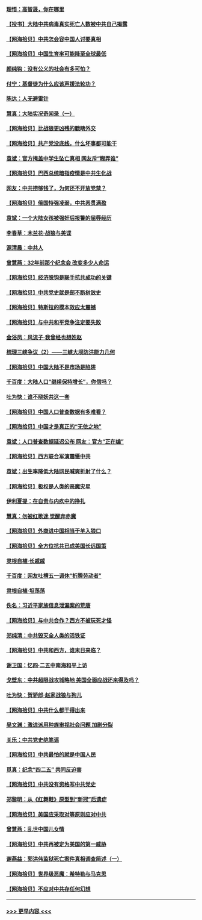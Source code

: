 #### [理悟：高智晟，你在哪里](../pages/nsc993/n12953115.md?t=05161551) 
#### [【投书】大陆中共病毒真实死亡人数被中共自己揭露](../pages/nsc993/n12953050.md?t=05161551) 
#### [【网海拾贝】中共怎会容中国人讨要真相](../pages/nsc993/n12952161.md?t=05161551) 
#### [【网海拾贝】中国生育率可能降至全球最低](../pages/nsc993/n12948793.md?t=05161551) 
#### [颜纯钩：没有公义的社会有多可怕？](../pages/nsc993/n12947626.md?t=05161551) 
#### [付宁：基督徒为什么应该声援法轮功？](../pages/nsc993/n12947233.md?t=05161551) 
#### [陈达：人无避雷针](../pages/nsc993/n12947098.md?t=05161551) 
#### [慧真：大陆实况奇闻录（一）](../pages/nsc993/n12945811.md?t=05161551) 
#### [【网海拾贝】比战狼更凶残的戳瞎外交](../pages/nsc993/n12945717.md?t=05161551) 
#### [【网海拾贝】共产党没底线，什么坏事都可能干](../pages/nsc993/n12942090.md?t=05161551) 
#### [袁斌：官方掩盖中学生坠亡真相 网友斥“糊弄谁”](../pages/nsc993/n12942029.md?t=05161551) 
#### [【网海拾贝】巴西总统暗指疫情是中共生化战](../pages/nsc993/n12938999.md?t=05161551) 
#### [网友：中共捞够钱了，为何还不开放党禁？](../pages/nsc993/n12938952.md?t=05161551) 
#### [【网海拾贝】俄国恃强凌弱，中共恶贯满盈](../pages/nsc993/n12936626.md?t=05161551) 
#### [袁斌：一个大陆女孩被强奸后报警的屈辱经历](../pages/nsc993/n12936547.md?t=05161551) 
#### [李春草：木兰花·战狼与美谍](../pages/nsc993/n12935995.md?t=05161551) 
#### [源清晨：中共人](../pages/nsc993/n12935589.md?t=05161551) 
#### [曾慧燕：32年前那个纪念会 改变多少人命运](../pages/nsc993/n12934233.md?t=05161551) 
#### [【网海拾贝】经济脱钩是联手抗共成功的关键](../pages/nsc993/n12934176.md?t=05161551) 
#### [【网海拾贝】中共党史就是部不断树敌史](../pages/nsc993/n12932844.md?t=05161551) 
#### [【网海拾贝】特斯拉的模本效应太震撼](../pages/nsc993/n12925626.md?t=05161551) 
#### [【网海拾贝】与中共和平竞争注定要失败](../pages/nsc993/n12923326.md?t=05161551) 
#### [金浴凤：风流子‧我曾经也想姓赵](../pages/nsc993/n12920911.md?t=05161551) 
#### [梳理三峡争议（2）——三峡大坝防洪能力几何](../pages/nsc993/n12920173.md?t=05161551) 
#### [【网海拾贝】中国大陆不是市场是陷阱](../pages/nsc993/n12920143.md?t=05161551) 
#### [千百度：大陆人口“继续保持增长”，你信吗？](../pages/nsc993/n12918946.md?t=05161551) 
#### [吐为快：谁不晓妖共这一套](../pages/nsc993/n12918941.md?t=05161551) 
#### [【网海拾贝】中国人口普查数据有多难看？](../pages/nsc993/n12917822.md?t=05161551) 
#### [【网海拾贝】中国才是真正的“无依之地”](../pages/nsc993/n12915845.md?t=05161551) 
#### [袁斌：人口普查数据延迟公布 网友：官方“正在编”](../pages/nsc993/n12915748.md?t=05161551) 
#### [【网海拾贝】西方联合军演震慑中共](../pages/nsc993/n12913466.md?t=05161551) 
#### [袁斌：出生率降低大陆网民喊爽折射了什么？](../pages/nsc993/n12913365.md?t=05161551) 
#### [【网海拾贝】极权是人类的恶魔灾星](../pages/nsc993/n12910697.md?t=05161551) 
#### [伊利夏提：在自责与内疚中的挣扎](../pages/nsc993/n12910493.md?t=05161551) 
#### [慧真：勿被红歌迷 觉醒弃赤魔](../pages/nsc993/n12910485.md?t=05161551) 
#### [【网海拾贝】外商进中国相当于羊入狼口](../pages/nsc993/n12908274.md?t=05161551) 
#### [【网海拾贝】全方位抗共已成美国长远国策](../pages/nsc993/n12906878.md?t=05161551) 
#### [灵根自植‧长戚戚](../pages/nsc993/n12905585.md?t=05161551) 
#### [千百度：网友吐槽五一调休“折腾劳动者”](../pages/nsc993/n12905934.md?t=05161551) 
#### [灵根自植‧坦荡荡](../pages/nsc993/n12905562.md?t=05161551) 
#### [佚名：习近平家族信息泄漏案的荒唐](../pages/nsc993/n12904705.md?t=05161551) 
#### [【网海拾贝】与中共合作？西方不被玩死才怪](../pages/nsc993/n12903873.md?t=05161551) 
#### [郑纯清：中共毁灭全人类的活铁证](../pages/nsc993/n12903785.md?t=05161551) 
#### [【网海拾贝】中共和西方，谁末日来临？](../pages/nsc993/n12903482.md?t=05161551) 
#### [谢卫国：忆四‧二五中南海和平上访](../pages/nsc993/n12902192.md?t=05161551) 
#### [戈壁东：中共超限战攻城略地 美国全面应战还来得及吗？](../pages/nsc993/n12902297.md?t=05161551) 
#### [吐为快：贺骄郎‧赵家战狼与狗儿](../pages/nsc993/n12902280.md?t=05161551) 
#### [【网海拾贝】中共什么都干得出来](../pages/nsc993/n12897500.md?t=05161551) 
#### [吴文渊：激进派用种族审视社会问题 加剧分裂](../pages/nsc993/n12893881.md?t=05161551) 
#### [关乐：中共党史绝笔谣](../pages/nsc993/n12897270.md?t=05161551) 
#### [【网海拾贝】中共最怕的就是中国人民](../pages/nsc993/n12894705.md?t=05161551) 
#### [觅真：纪念“四二五” 共同反迫害](../pages/nsc993/n12894553.md?t=05161551) 
#### [【网海拾贝】中共没有资格写中共党史](../pages/nsc993/n12892231.md?t=05161551) 
#### [郑黎明：从《红舞鞋》原型到“新冠”后遗症](../pages/nsc993/n12890469.md?t=05161551) 
#### [【网海拾贝】美国应采取对等原则应对中共](../pages/nsc993/n12889176.md?t=05161551) 
#### [曾慧燕：乱世中国儿女情](../pages/nsc993/n12887931.md?t=05161551) 
#### [【网海拾贝】中共再被定为美国的第一威胁](../pages/nsc993/n12887580.md?t=05161551) 
#### [谢燕益：郭洪伟监狱死亡案件真相调查简述（一）](../pages/nsc993/n12885648.md?t=05161551) 
#### [【网海拾贝】世界级恶魔：希特勒与马克思](../pages/nsc993/n12884062.md?t=05161551) 
#### [【网海拾贝】不应对中共存任何幻想](../pages/nsc993/n12881460.md?t=05161551) 

----
#### [ >>> 更早内容 <<< ](../indexes/nsc993-earlier.md)

